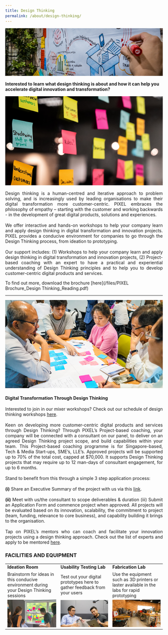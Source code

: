 ```yaml
---
title: Design Thinking
permalink: /about/design-thinking/
---
```

![1](/images/design-thinking/DT_Banner_1440-x-432.png)

**Interested to learn what design thinking is about and how it can help you accelerate digital innovation and transformation?**

![2](/images/design-thinking/DT_Img1_630-x-355.png)

<p align="justify">Design thinking is a human-centred and iterative approach to problem solving, and is increasingly used by leading organisations to make their digital transformation more customer-centric. PIXEL embraces the philosophy of empathy – starting with the customer and working backwards - in the development of great digital products, solutions and experiences.<br><br>
We offer interactive and hands-on workshops to help your company learn and apply design thinking in digital transformation and innovation projects. PIXEL provides a conducive environment for companies to go through the Design Thinking process, from ideation to prototyping.<br><br>
Our support includes: (1) Workshops to help your company learn and apply design thinking in digital transformation and innovation projects, (2) Project-based coaching with an expert to have a practical and experiential understanding of Design Thinking principles and to help you to develop customer-centric digital products and services.</p>
       
To find out more, download the brochure [here](/files/PIXEL Brochure_Design Thinking_Reading.pdf)

---

![2](/images/design-thinking/DT_Img2_770-x-430.png)

#### Digital Transformation Through Design Thinking

<p align="justify">Interested to join in our mixer workshops? Check out our schedule of design thinking workshops <a href="/events/">here</a>.<br><br>
Keen on developing more customer-centric digital products and services through Design Thinking? Through PIXEL’s Project-based coaching, your company will be connected with a consultant on our panel, to deliver on an agreed Design Thinking project scope, and build capabilities within your team. This Project-based coaching programme is for Singapore-based, Tech & Media Start-ups, SME’s, LLE’s. Approved projects will be supported up to 70% of the total cost, capped at $70,000. It supports Design Thinking projects that may require up to 12 man-days of consultant engagement, for up to 6 months.<br><br>
Stand to benefit from this through a simple 3 step application process: 
       <br><br><b>(i)</b> Share an Executive Summary of the project with us via this <a href="https://forms.cwp.gov.sg/venuerequest/Form0R6RA" target="_blank">link</a>. <br><br><b>(ii)</b> Meet with us/the consultant to scope deliverables & duration (iii) Submit an Application Form and commence project when approved. All projects will be evaluated based on its innovation, scalability, the commitment to project (team, funding, relevance to core business), and capability building it brings to the organisation.<br><br>
Tap on PIXEL’s mentors who can coach and facilitate your innovation projects using a design thinking approach. Check out the list of experts and apply to be mentored <a href="/community/mentorship-programme/">here</a>.</p>

<h3>FACILITIES AND EQUIPMENT</h3>

<table width="600" cellpadding="15px" border="0px" cellspacing="0" align="center">
       <tr width="600">
              <td width="200"><b>Ideation Room</b></td>
              <td width="200"><b>Usability Testing Lab</b></td>
              <td width="200"><b>Fabrication Lab</b></td>
       </tr>
       <tr width="600">
              <td width="200">Brainstorm for ideas in this conducive environment during your Design Thinking sessions</td>
              <td width="200">Test out your digital prototypes here to gather feedback from your users</td>
              <td width="200">Use the equipment such as 3D printers or laster available in the labs for rapid prototyping</td>
       </tr>
       <tr width="600">
              <td width="200"><img src="/images/facilities/facilities-and-equipment/ideation2.jpg" width="200"></td>
              <td width="200"><img src="/images/facilities/facilities-and-equipment/User-Testing-Lab_630x355.png" width="200"></td>
              <td width="200"><img src="/images/facilities/facilities-and-equipment/Fabrication-Area_630-x-355.png" width="200"></td>
       </tr>
       </table>
                     

